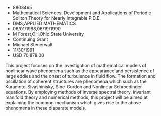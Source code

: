 
* 8803465
* Mathematical Sciences: Development and Applications of Periodic Soliton Theory for Nearly Integrable P.D.E.
* DMS,APPLIED MATHEMATICS
* 06/01/1988,06/19/1990
* M Forest,OH,Ohio State University
* Continuing Grant
* Michael Steuerwalt
* 11/30/1991
* USD 70,878.00

This project focuses on the investigation of mathematical models of nonlinear
wave phenomena such as the appearance and persistence of large eddies and the
onset of turbulence in fluid flow. The formation and oscillation of coherent
structures are phenomena which such as the Kuramoto-Sivashinisky, Sine-Gordon
and Nonlinear Schroedinger equations. By employing methods of inverse spectral
theory, invariant manifold theory and numerical methods, this project will be
aimed at explaining the common mechanism which gives rise to the above phenomena
in these disparate models.
